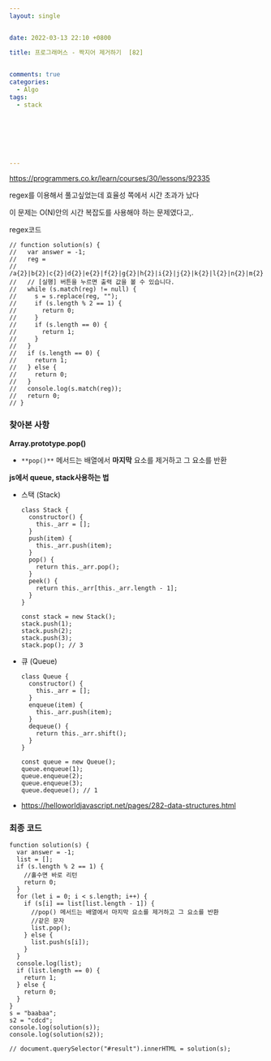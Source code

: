 ```yaml
---
layout: single


date: 2022-03-13 22:10 +0800

title: 프로그래머스 - 짝지어 제거하기  [82]

  
comments: true
categories: 
  - Algo
tags: 
  - stack
  


 



---
```


https://programmers.co.kr/learn/courses/30/lessons/92335



regex를 이용해서 풀고싶었는데 효율성 쪽에서 시간 초과가 났다

이 문제는 O(N)안의 시간 복잡도를 사용해야 하는 문제였다고,.



regex코드

```
// function solution(s) {
//   var answer = -1;
//   reg =
//     /a{2}|b{2}|c{2}|d{2}|e{2}|f{2}|g{2}|h{2}|i{2}|j{2}|k{2}|l{2}|n{2}|m{2}|o{2}|p{2}|q{2}|r{2}|v{2}|s{2}|t{2}|u{2}|v{2}|w{2}|x{2}|y{2}|z{2}/g;
//   // [실행] 버튼을 누르면 출력 값을 볼 수 있습니다.
//   while (s.match(reg) != null) {
//     s = s.replace(reg, "");
//     if (s.length % 2 == 1) {
//       return 0;
//     }
//     if (s.length == 0) {
//       return 1;
//     }
//   }
//   if (s.length == 0) {
//     return 1;
//   } else {
//     return 0;
//   }
//   console.log(s.match(reg));
//   return 0;
// }
```





### 찾아본 사항

**Array.prototype.pop()**

- `**pop()**` 메서드는 배열에서 **마지막** 요소를 제거하고 그 요소를 반환



**js에서 queue, stack사용하는 법**

- 스택 (Stack)

  ```
  class Stack {
    constructor() {
      this._arr = [];
    }
    push(item) {
      this._arr.push(item);
    }
    pop() {
      return this._arr.pop();
    }
    peek() {
      return this._arr[this._arr.length - 1];
    }
  }
  
  const stack = new Stack();
  stack.push(1);
  stack.push(2);
  stack.push(3);
  stack.pop(); // 3
  ```

  

- 큐 (Queue)

  ```
  class Queue {
    constructor() {
      this._arr = [];
    }
    enqueue(item) {
      this._arr.push(item);
    }
    dequeue() {
      return this._arr.shift();
    }
  }
  
  const queue = new Queue();
  queue.enqueue(1);
  queue.enqueue(2);
  queue.enqueue(3);
  queue.dequeue(); // 1
  ```

  





- https://helloworldjavascript.net/pages/282-data-structures.html

### 최종 코드

```
function solution(s) {
  var answer = -1;
  list = [];
  if (s.length % 2 == 1) {
    //홀수면 바로 리턴
    return 0;
  }
  for (let i = 0; i < s.length; i++) {
    if (s[i] == list[list.length - 1]) {
      //pop() 메서드는 배열에서 마지막 요소를 제거하고 그 요소를 반환
      //같은 문자
      list.pop();
    } else {
      list.push(s[i]);
    }
  }
  console.log(list);
  if (list.length == 0) {
    return 1;
  } else {
    return 0;
  }
}
s = "baabaa";
s2 = "cdcd";
console.log(solution(s));
console.log(solution(s2));

// document.querySelector("#result").innerHTML = solution(s);

```


